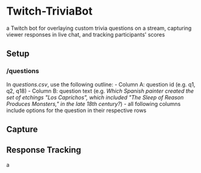 # Twitch-TriviaBot
a Twitch bot for overlaying custom trivia questions on a stream, capturing viewer responses in live chat, and tracking participants' scores

## Setup

### /questions
In *questions.csv*, use the following outline:
    - Column A: question id (e.g. q1, q2, q18)
    - Column B: question text (e.g. *Which Spanish painter created the set of etchings "Los Caprichos", which included "The Sleep of Reason Produces Monsters," in the late 18th century?*)
    - all following columns include options for the question in their respective rows

## Capture


## Response Tracking
a 
